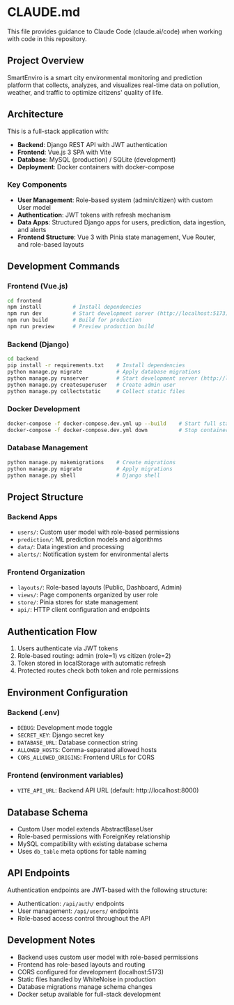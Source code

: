 # CLAUDE.md

This file provides guidance to Claude Code (claude.ai/code) when working with code in this repository.

## Project Overview

SmartEnviro is a smart city environmental monitoring and prediction platform that collects, analyzes, and visualizes real-time data on pollution, weather, and traffic to optimize citizens' quality of life.

## Architecture

This is a full-stack application with:
- **Backend**: Django REST API with JWT authentication
- **Frontend**: Vue.js 3 SPA with Vite
- **Database**: MySQL (production) / SQLite (development)
- **Deployment**: Docker containers with docker-compose

### Key Components

- **User Management**: Role-based system (admin/citizen) with custom User model
- **Authentication**: JWT tokens with refresh mechanism
- **Data Apps**: Structured Django apps for users, prediction, data ingestion, and alerts
- **Frontend Structure**: Vue 3 with Pinia state management, Vue Router, and role-based layouts

## Development Commands

### Frontend (Vue.js)
```bash
cd frontend
npm install          # Install dependencies
npm run dev          # Start development server (http://localhost:5173)
npm run build        # Build for production
npm run preview      # Preview production build
```

### Backend (Django)
```bash
cd backend
pip install -r requirements.txt    # Install dependencies
python manage.py migrate           # Apply database migrations
python manage.py runserver         # Start development server (http://localhost:8000)
python manage.py createsuperuser   # Create admin user
python manage.py collectstatic     # Collect static files
```

### Docker Development
```bash
docker-compose -f docker-compose.dev.yml up --build    # Start full stack
docker-compose -f docker-compose.dev.yml down          # Stop containers
```

### Database Management
```bash
python manage.py makemigrations    # Create migrations
python manage.py migrate           # Apply migrations
python manage.py shell             # Django shell
```

## Project Structure

### Backend Apps
- `users/`: Custom user model with role-based permissions
- `prediction/`: ML prediction models and algorithms
- `data/`: Data ingestion and processing
- `alerts/`: Notification system for environmental alerts

### Frontend Organization
- `layouts/`: Role-based layouts (Public, Dashboard, Admin)
- `views/`: Page components organized by user role
- `store/`: Pinia stores for state management
- `api/`: HTTP client configuration and endpoints

## Authentication Flow

1. Users authenticate via JWT tokens
2. Role-based routing: admin (role=1) vs citizen (role=2)
3. Token stored in localStorage with automatic refresh
4. Protected routes check both token and role permissions

## Environment Configuration

### Backend (.env)
- `DEBUG`: Development mode toggle
- `SECRET_KEY`: Django secret key
- `DATABASE_URL`: Database connection string
- `ALLOWED_HOSTS`: Comma-separated allowed hosts
- `CORS_ALLOWED_ORIGINS`: Frontend URLs for CORS

### Frontend (environment variables)
- `VITE_API_URL`: Backend API URL (default: http://localhost:8000)

## Database Schema

- Custom User model extends AbstractBaseUser
- Role-based permissions with ForeignKey relationship
- MySQL compatibility with existing database schema
- Uses `db_table` meta options for table naming

## API Endpoints

Authentication endpoints are JWT-based with the following structure:
- Authentication: `/api/auth/` endpoints
- User management: `/api/users/` endpoints
- Role-based access control throughout the API

## Development Notes

- Backend uses custom user model with role-based permissions
- Frontend has role-based layouts and routing
- CORS configured for development (localhost:5173)
- Static files handled by WhiteNoise in production
- Database migrations manage schema changes
- Docker setup available for full-stack development